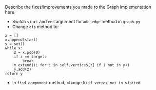 Describe the fixes/improvements you made to the Graph implementation here.
* Switch `start` and `end` argument for `add_edge` method in `graph.py`
* Change `dfs` method to:
```
x = []  
x.append(start)  
y = set()  
while x:  
    z = x.pop(0)  
    if z == target:  
        break  
    x.extend((i for i in self.vertices[z] if i not in y))  
    y.add(z)  
return y  
```
* In `find_component` method, change to `if vertex not in visited`